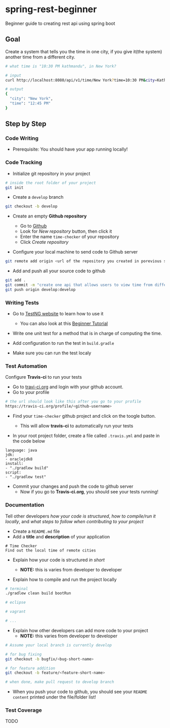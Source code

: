 # spring-rest-beginner
Beginner guide to creating rest api using spring boot

## Goal
Create a system that tells you the time in one city, if you give it(the system) another time from a different city.

```sh
# what time is "10:30 PM kathmandu", in New York?

# input
curl http://localhost:8080/api/v1/time/New York?time=10:30 PM&city=Kathmandu

# output
{
  "city": "New York",
  "time": "12:45 PM"
}
```

## Step by Step

### Code Writing
* Prerequisite: You should have your app running locally!

### Code Tracking
* Initialize git repository in your project

```sh
# inside the root folder of your project
git init
```

* Create a `develop` branch
```sh
git checkout -b develop
```

* Create an empty **Github repository**
  * Go to [Github](https://github.com)
  * Look for *New repository* button, then click it
  * Enter the name `time-checker` of your repository
  * Click *Create repository*
  
* Configure your local machine to send code to Github server
```sh
git remote add origin <url of the repository you created in porevious step>
```

* Add and push all your source code to github
```sh
git add .
git commit -m "create one api that allows users to view time from different cities"
git push origin develop:develop
```

### Writing Tests

* Go to [TestNG website](http://testng.org/doc/) to learn how to use it
  * You can also look at this [Beginner Tutorial](https://www.mkyong.com/unittest/testng-spring-integration-example/)

* Write one unit test for a method that is in charge of computing the time.

* Add configuration to run the test in `build.gradle`

* Make sure you can run the test localy

### Test Automation
Configure **Travis-ci** to run your tests

* Go to [travi-ci.org](https://travis-ci.org/) and login with your github account.
* Go to your profile 
```sh
# the url should look like this after you go to your profile
https://travis-ci.org/profile/<github-username>
```

* Find your `time-checker` github project and click on the toogle button.
  * This will allow **travis-ci** to automatically run your tests

* In your root project folder, create a file called `.travis.yml` and paste in the code below
```
language: java
jdk:
- oraclejdk8
install: 
- "./gradlew build"
script: 
- "./gradlew test"
```

* Commit your changes and push the code to github server
  * Now if you go to **Travis-ci.org**, you should see your tests running!

### Documentation
Tell other developers *how your code is structured*, *how to compile/run it locally*, and *what steps to follow when contributing to your project*

* Create a `README.md` file
* Add a **title** and **description** of your application
```markdwon
# Time Checker
Find out the local time of remote cities
```

* Explain how your code is structured *in short*
  * **NOTE:** this is varies from developer to developer
  
* Explain how to compile and run the project locally
```sh
# terminal
./gradlew clean build bootRun

# eclipse

# vagrant

# ...
```
  
* Explain how other developers can add more code to your project
  * **NOTE:** this varies from developer to developer
```sh
# Assume your local branch is currently develop

# for bug fixing
git checkout -b bugfix/<bug-short-name>

# for feature addition
git checkout -b feature/<feature-short-name>

# when done, make pull request to develop branch
```

* When you push your code to github, you should see your `README content` printed under the file/folder list!

### Test Coverage
TODO



